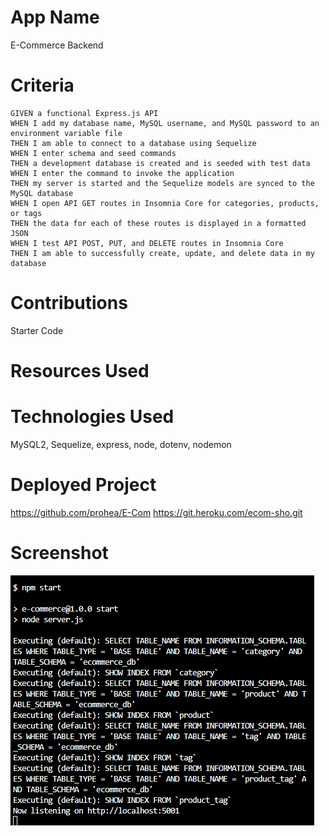 # App Name
E-Commerce Backend

# Criteria
```
GIVEN a functional Express.js API
WHEN I add my database name, MySQL username, and MySQL password to an environment variable file
THEN I am able to connect to a database using Sequelize
WHEN I enter schema and seed commands
THEN a development database is created and is seeded with test data
WHEN I enter the command to invoke the application
THEN my server is started and the Sequelize models are synced to the MySQL database
WHEN I open API GET routes in Insomnia Core for categories, products, or tags
THEN the data for each of these routes is displayed in a formatted JSON
WHEN I test API POST, PUT, and DELETE routes in Insomnia Core
THEN I am able to successfully create, update, and delete data in my database
```
# Contributions
Starter Code

# Resources Used


# Technologies Used
MySQL2, Sequelize, express, node, dotenv, nodemon

# Deployed Project
https://github.com/prohea/E-Com
https://git.heroku.com/ecom-sho.git

# Screenshot
![E-Commerce](./assets/e-commerce.png)